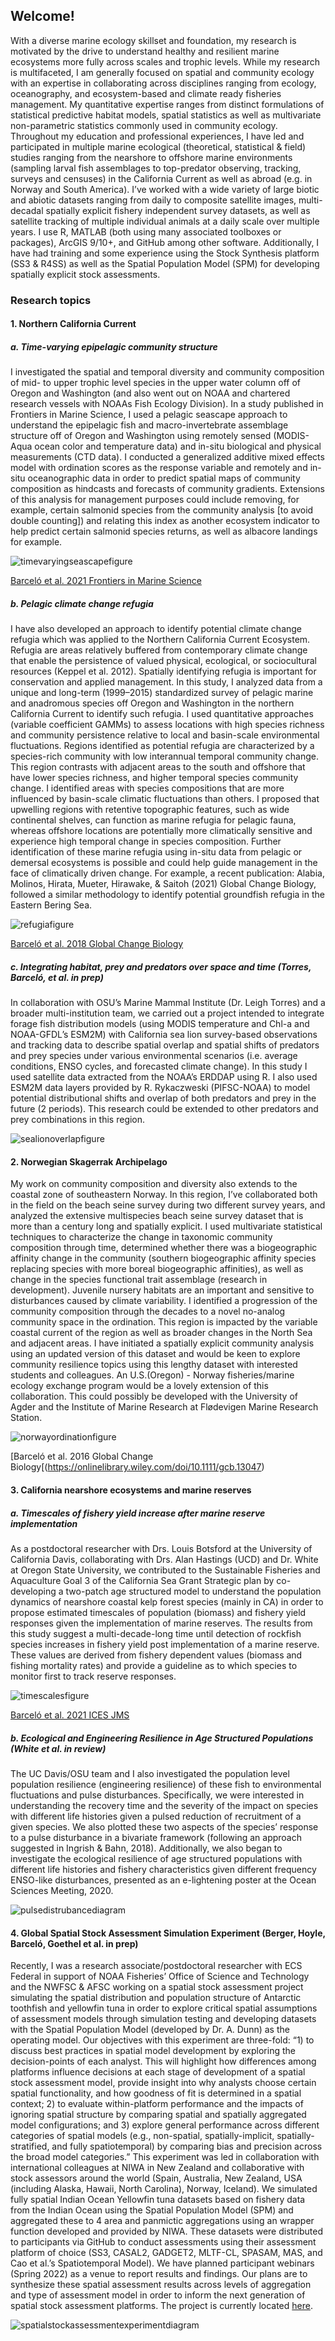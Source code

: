 ## Welcome!

With a diverse marine ecology skillset and foundation, my research is motivated by the drive to understand healthy and resilient marine ecosystems more fully across scales and trophic levels. While my research is multifaceted, I am generally focused on spatial and community ecology with an expertise in collaborating across disciplines ranging from ecology, oceanography, and ecosystem-based and climate ready fisheries management. My quantitative expertise ranges from distinct formulations of statistical predictive habitat models, spatial statistics as well as multivariate non-parametric statistics commonly used in community ecology. Throughout my education and professional experiences, I have led and participated in multiple marine ecological (theoretical, statistical & field) studies ranging from the nearshore to offshore marine environments (sampling larval fish assemblages to top-predator observing, tracking, surveys and censuses) in the California Current as well as abroad (e.g. in Norway and South America). I’ve worked with a wide variety of large biotic and abiotic datasets ranging from daily to composite satellite images, multi-decadal spatially explicit fishery independent survey datasets, as well as satellite tracking of multiple individual animals at a daily scale over multiple years. I use R, MATLAB (both using many associated toolboxes or packages), ArcGIS 9/10+, and GitHub among other software. Additionally, I have had training and some experience using the Stock Synthesis platform (SS3 & R4SS) as well as the Spatial Population Model (SPM) for developing spatially explicit stock assessments.

### Research topics
#### 1. Northern California Current
##### a. Time-varying epipelagic community structure
I investigated the spatial and temporal diversity and community composition of mid- to upper trophic level species in the upper water column off of Oregon and Washington (and also went out on NOAA and chartered research vessels with NOAAs Fish Ecology Division). In a study published in Frontiers in Marine Science, I used a pelagic seascape approach to understand the epipelagic fish and macro-invertebrate assemblage structure off of Oregon and Washington using remotely sensed (MODIS-Aqua ocean color and temperature data) and in-situ biological and physical measurements (CTD data). I conducted a generalized additive mixed effects model with ordination scores as the response variable and remotely and in-situ oceanographic data in order to predict spatial maps of community composition as hindcasts and forecasts of community gradients. Extensions of this analysis for management purposes could include removing, for example, certain salmonid species from the community analysis [to avoid double counting]) and relating this index as another ecosystem indicator to help predict certain salmonid species returns, as well as albacore landings for example.

![timevaryingseascapefigure](https://user-images.githubusercontent.com/62513493/182972588-73467ce4-71ac-4fa3-bf54-fd58667c3d69.jpg)

[Barceló et al. 2021 Frontiers in Marine Science](https://www.frontiersin.org/articles/10.3389/fmars.2021.586677/full)

##### b. Pelagic climate change refugia
I have also developed an approach to identify potential climate change refugia which was applied to the Northern California Current Ecosystem. Refugia are areas relatively buffered from contemporary climate change that enable the persistence of valued physical, ecological, or sociocultural resources (Keppel et al. 2012). Spatially identifying refugia is important for conservation and applied management. In this study, I analyzed data from a unique and long-term (1999–2015) standardized survey of pelagic marine and anadromous species off Oregon and Washington in the northern California Current to identify such refugia. I used quantitative approaches (variable coefficient GAMMs) to assess locations with high species richness and community persistence relative to local and basin-scale environmental fluctuations. Regions identified as potential refugia are characterized by a species-rich community with low interannual temporal community change. This region contrasts with adjacent areas to the south and offshore that have lower species richness, and higher temporal species community change. I identified areas with species compositions that are more influenced by basin-scale climatic fluctuations than others. I proposed that upwelling regions with retentive topographic features, such as wide continental shelves, can function as marine refugia for pelagic fauna, whereas offshore locations are potentially more climatically sensitive and experience high temporal change in species composition. Further identification of these marine refugia using in-situ data from pelagic or demersal ecosystems is possible and could help guide management in the face of climatically driven change. For example, a recent publication: Alabia, Molinos, Hirata, Mueter, Hirawake, & Saitoh (2021) Global Change Biology, followed a similar methodology to identify potential groundfish refugia in the Eastern Bering Sea.

![refugiafigure](https://user-images.githubusercontent.com/62513493/182974008-0d4b4666-fc4d-4675-aeef-02e68ea5a6f1.jpg)

[Barceló et al. 2018 Global Change Biology](https://onlinelibrary.wiley.com/doi/abs/10.1111/gcb.13857)

##### c. Integrating habitat, prey and predators over space and time (Torres, Barceló, et al. in prep)

In collaboration with OSU’s Marine Mammal Institute (Dr. Leigh Torres) and a broader multi-institution team, we carried out a project intended to integrate forage fish distribution models (using MODIS temperature and Chl-a and NOAA-GFDL’s ESM2M) with California sea lion survey-based observations and tracking data to describe spatial overlap and spatial shifts of predators and prey species under various environmental scenarios (i.e. average conditions, ENSO cycles, and forecasted climate change). In this study I used satellite data extracted from the NOAA’s ERDDAP using R. I also used ESM2M data layers provided by R. Rykaczweski (PIFSC-NOAA) to model potential distributional shifts and overlap of both predators and prey in the future (2 periods). This research could be extended to other predators and prey combinations in this region.

![sealionoverlapfigure](https://user-images.githubusercontent.com/62513493/182974006-2bfdf650-fcd0-4d49-a738-364fca14fc02.jpg)

#### 2. Norwegian Skagerrak Archipelago

My work on community composition and diversity also extends to the coastal zone of southeastern Norway. In this region, I’ve collaborated both in the field on the beach seine survey during two different survey years, and analyzed the extensive multispecies beach seine survey dataset that is more than a century long and spatially explicit. I used multivariate statistical techniques to characterize the change in taxonomic community composition through time, determined whether there was a biogeographic affinity change in the community (southern biogeographic affinity species replacing species with more boreal biogeographic affinities), as well as change in the species functional trait assemblage (research in development). Juvenile nursery habitats are an important and sensitive to disturbances caused by climate variability. I identified a progression of the community composition through the decades to a novel no-analog community space in the ordination. This region is impacted by the variable coastal current of the region as well as broader changes in the North Sea and adjacent areas. I have initiated a spatially explicit community analysis using an updated version of this dataset and would be keen to explore community resilience topics using this lengthy dataset with interested students and colleagues. An U.S.(Oregon) - Norway fisheries/marine ecology exchange program would be a lovely extension of this collaboration. This could possibly be developed with the University of Agder and the Institute of Marine Research at Flødevigen Marine Research Station.

![norwayordinationfigure](https://user-images.githubusercontent.com/62513493/182974005-c1844b0e-bc06-4174-8292-fdf4603aa8ee.jpg)

[Barceló et al. 2016 Global Change Biology[(https://onlinelibrary.wiley.com/doi/10.1111/gcb.13047)

#### 3. California nearshore ecosystems and marine reserves
##### a. Timescales of fishery yield increase after marine reserve implementation

As a postdoctoral researcher with Drs. Louis Botsford at the University of California Davis, collaborating with Drs. Alan Hastings (UCD) and Dr. White at Oregon State University, we contributed to the Sustainable Fisheries and Aquaculture Goal 3 of the California Sea Grant Strategic plan by co-developing a two-patch age structured model to understand the population dynamics of nearshore coastal kelp forest species (mainly in CA) in order to propose estimated timescales of population (biomass) and fishery yield responses given the implementation of marine reserves. The results from this study suggest a multi-decade-long time until detection of rockfish species increases in fishery yield post implementation of a marine reserve. These values are derived from fishery dependent values (biomass and fishing mortality rates) and provide a guideline as to which species to monitor first to track reserve responses.

![timescalesfigure](https://user-images.githubusercontent.com/62513493/182974002-6dd9cbdc-a56d-4d15-b643-76cdf61c4d80.jpg)

[Barceló et al. 2021 ICES JMS](https://academic.oup.com/icesjms/article/78/5/1860/6282521)

##### b. Ecological and Engineering Resilience in Age Structured Populations (White et al. in review)

The UC Davis/OSU team and I also investigated the population level population resilience (engineering resilience) of these fish to environmental fluctuations and pulse disturbances. Specifically, we were interested in understanding the recovery time and the severity of the impact on species with different life histories given a pulsed reduction of recruitment of a given species. We also plotted these two aspects of the species’ response to a pulse disturbance in a bivariate framework (following an approach suggested in Ingrish & Bahn, 2018).  Additionally, we also began to investigate the ecological resilience of age structured populations with different life histories and fishery characteristics given different frequency ENSO-like disturbances, presented as an e-lightening poster at the Ocean Sciences Meeting, 2020.

![pulsedistrubancediagram](https://user-images.githubusercontent.com/62513493/182974001-e84d560b-c1ad-4e08-8daf-3f7abe4fab66.jpg)

#### 4. Global Spatial Stock Assessment Simulation Experiment (Berger, Hoyle, Barceló, Goethel et al. in prep)

Recently, I was a research associate/postdoctoral researcher with ECS Federal in support of NOAA Fisheries’ Office of Science and Technology and the NWFSC & AFSC working on a spatial stock assessment project simulating the spatial distribution and population structure of Antarctic toothfish and yellowfin tuna in order to explore critical spatial assumptions of assessment models through simulation testing and developing datasets with the Spatial Population Model (developed by Dr. A. Dunn) as the operating model.  Our objectives with this experiment are three-fold: “1) to discuss best practices in spatial model development by exploring the decision-points of each analyst. This will highlight how differences among platforms influence decisions at each stage of development of a spatial stock assessment model, provide insight into why analysts choose certain spatial functionality, and how goodness of fit is determined in a spatial context; 2) to evaluate within-platform performance and the impacts of ignoring spatial structure by comparing spatial and spatially aggregated model configurations; and 3) explore general performance across different categories of spatial models (e.g., non-spatial, spatially-implicit, spatially-stratified, and fully spatiotemporal) by comparing bias and precision across the broad model categories.” 
This experiment was led in collaboration with international colleagues at NIWA in New Zealand and collaborative with stock assessors around the world (Spain, Australia, New Zealand, USA (including Alaska, Hawaii, North Carolina), Norway, Iceland). We simulated fully spatial Indian Ocean Yellowfin tuna datasets based on fishery data from the Indian Ocean using the Spatial Population Model (SPM) and aggregated these to 4 area and panmictic aggregations using an wrapper function developed and provided by NIWA. These datasets were distributed to participants via GitHub to conduct assessments using their assessment platform of choice (SS3, CASAL2, GADGET2, MLTF-CL, SPASAM, MAS, and Cao et al.’s Spatiotemporal Model). We have planned participant webinars (Spring 2022) as a venue to report results and findings. Our plans are to synthesize these spatial assessment results across levels of aggregation and type of assessment model in order to inform the next generation of spatial stock assessment platforms. The project is currently located [here](https://aaronmberger-nwfsc.github.io/Spatial-Assessment-Modeling-Workshop/).

![spatialstockassessmentexperimentdiagram](https://user-images.githubusercontent.com/62513493/182973998-be7b9bd2-5125-40e0-aa80-40434714c3c4.jpg)

